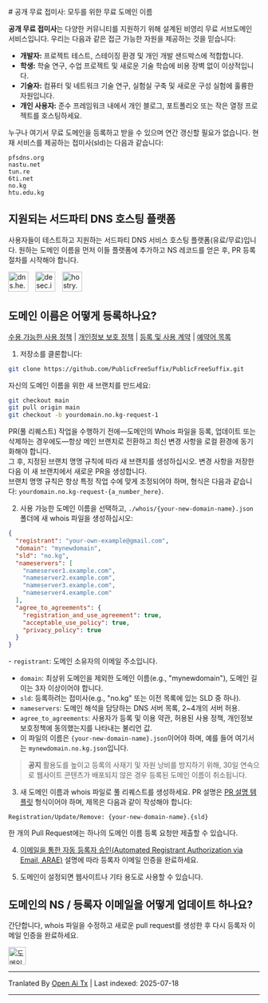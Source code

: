 <translate-content># 공개 무료 접미사: 모두를 위한 무료 도메인 이름

**공개 무료 접미사**는 다양한 커뮤니티를 지원하기 위해 설계된 비영리 무료 서브도메인 서비스입니다. 우리는 다음과 같은 접근 가능한 자원을 제공하는 것을 믿습니다:

* **개발자:** 프로젝트 테스트, 스테이징 환경 및 개인 개발 샌드박스에 적합합니다.
* **학생:** 학술 연구, 수업 프로젝트 및 새로운 기술 학습에 비용 장벽 없이 이상적입니다.
* **기술자:** 컴퓨터 및 네트워크 기술 연구, 실험실 구축 및 새로운 구성 실험에 훌륭한 자원입니다.
* **개인 사용자:** 준수 프레임워크 내에서 개인 블로그, 포트폴리오 또는 작은 열정 프로젝트를 호스팅하세요.

누구나 여기서 무료 도메인을 등록하고 받을 수 있으며 연간 갱신할 필요가 없습니다. 현재 서비스를 제공하는 접미사(sld)는 다음과 같습니다:</translate-content>
```text
pfsdns.org
nastu.net
tun.re
6ti.net
no.kg
htu.edu.kg
```
## 지원되는 서드파티 DNS 호스팅 플랫폼
사용자들이 테스트하고 지원하는 서드파티 DNS 서비스 호스팅 플랫폼(유료/무료)입니다. 원하는 도메인 이름을 먼저 이들 플랫폼에 추가하고 NS 레코드를 얻은 후, PR 등록 절차를 시작해야 합니다.

[<img alt="dns.he.net" title="dns.he.net" height="40px" style="margin-right:10px" src="https://dns.he.net/include/images/helogo.gif" />](https://dns.he.net/?src=PublicFreeSuffix)
[<img alt="desec.io" title="desec.io" height="40px" style="margin-right:10px" src="https://desec.io/assets/logo-CP29ePBl.svg" />](https://desec.io/?src=PublicFreeSuffix)
[<img alt="hostry.com" title="hostry.com" height="40px" src="https://hostry.com/img/logo.svg?v=1.00r3266" />](https://hostry.com/?src=PublicFreeSuffix)

## 도메인 이름은 어떻게 등록하나요?

[수용 가능한 사용 정책](https://raw.githubusercontent.com/PublicFreeSuffix/PublicFreeSuffix/main/agreements/acceptable-use-policy.md) | 
[개인정보 보호 정책](https://raw.githubusercontent.com/PublicFreeSuffix/PublicFreeSuffix/main/agreements/privacy-policy.md) | 
[등록 및 사용 계약](https://raw.githubusercontent.com/PublicFreeSuffix/PublicFreeSuffix/main/agreements/registration-and-use-agreement-sokg.md) | 
[예약어 목록](https://raw.githubusercontent.com/PublicFreeSuffix/PublicFreeSuffix/main/reserved_words.txt)
1. 저장소를 클론합니다:

```bash
git clone https://github.com/PublicFreeSuffix/PublicFreeSuffix.git
```
자신의 도메인 이름을 위한 새 브랜치를 만드세요:
```bash
git checkout main
git pull origin main
git checkout -b yourdomain.no.kg-request-1
```
PR(풀 리퀘스트) 작업을 수행하기 전에—도메인의 Whois 파일을 등록, 업데이트 또는 삭제하는 경우에도—항상 메인 브랜치로 전환하고 최신 변경 사항을 로컬 환경에 동기화해야 합니다.  
그 후, 지정된 브랜치 명명 규칙에 따라 새 브랜치를 생성하십시오. 변경 사항을 저장한 다음 이 새 브랜치에서 새로운 PR을 생성합니다.  
브랜치 명명 규칙은 항상 특정 작업 수에 맞게 조정되어야 하며, 형식은 다음과 같습니다: `yourdomain.no.kg-request-{a_number_here}`.  
  
2. 사용 가능한 도메인 이름을 선택하고, `./whois/{your-new-domain-name}.json` 폴더에 새 whois 파일을 생성하십시오:
```json
{
  "registrant": "your-own-example@gmail.com",
  "domain": "mynewdomain",
  "sld": "no.kg",
  "nameservers": [
    "nameserver1.example.com",
    "nameserver2.example.com",
    "nameserver3.example.com",
    "nameserver4.example.com"
  ],
  "agree_to_agreements": {
    "registration_and_use_agreement": true,
    "acceptable_use_policy": true,
    "privacy_policy": true
  }
}
```
<translate-content>- `registrant`: 도메인 소유자의 이메일 주소입니다.
- `domain`: 최상위 도메인을 제외한 도메인 이름(e.g., "mynewdomain"), 도메인 길이는 3자 이상이어야 합니다.
- `sld`: 등록하려는 접미사(e.g., "no.kg" 또는 이전 목록에 있는 SLD 중 하나).
- `nameservers`: 도메인 해석을 담당하는 DNS 서버 목록, 2~4개의 서버 허용.
- `agree_to_agreements`: 사용자가 등록 및 이용 약관, 허용된 사용 정책, 개인정보 보호정책에 동의했는지를 나타내는 불리언 값.
- 이 파일의 이름은 `{your-new-domain-name}.json`이어야 하며, 예를 들어 여기서는 `mynewdomain.no.kg.json`입니다.

> **공지** 활용도를 높이고 등록의 사재기 및 자원 낭비를 방지하기 위해, 30일 연속으로 웹사이트 콘텐츠가 배포되지 않은 경우 등록된 도메인 이름이 취소됩니다.

3. 새 도메인 이름과 whois 파일로 풀 리퀘스트를 생성하세요. PR 설명은 [PR 설명 템플릿](https://raw.githubusercontent.com/PublicFreeSuffix/PublicFreeSuffix/main/.github/pull_request_template.md) 형식이어야 하며, 제목은 다음과 같이 작성해야 합니다:</translate-content>
```text
Registration/Update/Remove: {your-new-domain-name}.{sld}
```
한 개의 Pull Request에는 하나의 도메인 이름 등록 요청만 제출할 수 있습니다.

4. [이메일을 통한 자동 등록자 승인(Automated Registrant Authorization via Email, ARAE)](https://raw.githubusercontent.com/PublicFreeSuffix/PublicFreeSuffix/main/AUTHORIZATION.md) 설명에 따라 등록자 이메일 인증을 완료하세요.

5. 도메인이 설정되면 웹사이트나 기타 용도로 사용할 수 있습니다.

## 도메인의 NS / 등록자 이메일을 어떻게 업데이트 하나요?
간단합니다, whois 파일을 수정하고 새로운 pull request를 생성한 후 다시 등록자 이메일 인증을 완료하세요.

[<img title="도메인 남용 신고" src="https://i.postimg.cc/Xq7VHpLs/rebuse-log.png" height="35px" />](https://forms.gle/cXkxrKbdoeBsKBQdA)

---

Tranlated By [Open Ai Tx](https://github.com/OpenAiTx/OpenAiTx) | Last indexed: 2025-07-18

---